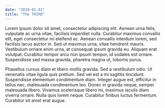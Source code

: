 ```yaml
---
date: "2018-01-01"
title: "The THIRD"
---
```


Lorem ipsum dolor sit amet, consectetur adipiscing elit. Aenean urna felis,
vulputate ac urna vitae, facilisis imperdiet nulla. Curabitur maximus convallis
elit, eget consectetur mi eleifend ac. Aenean convallis interdum lorem, sed
facilisis lacus auctor in. Sed ut maximus urna, vitae hendrerit mauris.
Vestibulum ornare enim urna, at consequat ipsum gravida eu. Aliquam erat
volutpat. Curabitur tempor arcu non ipsum tempor, id sodales est ornare.
Suspendisse sed massa gravida, pharetra magna ut, lobortis purus.

Phasellus cursus diam et libero mollis gravida. Sed a vestibulum odio. Ut
venenatis vitae ligula quis pretium. Sed vel est a mi sagittis tincidunt.
Suspendisse elementum condimentum diam. Integer augue est, efficitur in tellus
nec, malesuada condimentum leo. Donec in gravida neque, semper malesuada libero.
Vivamus scelerisque libero mi, maximus iaculis diam viverra ornare. Nulla quis
lorem neque. Curabitur finibus luctus fermentum. Curabitur sit amet erat augue.
